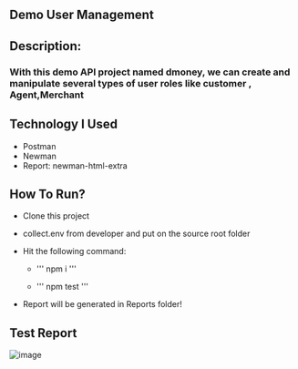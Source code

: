## Demo User Management

## Description: 
### With this demo API project named dmoney, we can create and manipulate several types of user roles like customer , Agent,Merchant

## Technology I Used
- Postman
- Newman
- Report: newman-html-extra

  
## How To Run?
- Clone this project
- collect.env from developer and put on the source root folder
- Hit the following command:

  - ''' npm i '''

  - ''' npm test '''
- Report will be generated in Reports folder!


 ## Test Report
 ![image](https://github.com/user-attachments/assets/d00c6e8a-e41d-4ae7-a976-5b8f54c66372)
